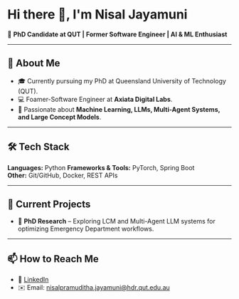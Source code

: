 # Hi there 👋, I'm Nisal Jayamuni

🚀 **PhD Candidate at QUT | Former Software Engineer | AI & ML Enthusiast**

---

## 🌟 About Me
- 🎓 Currently pursuing my PhD at Queensland University of Technology (QUT).
- 💻 Foamer-Software Engineer at **Axiata Digital Labs**.
- 🤖 Passionate about **Machine Learning, LLMs, Multi-Agent Systems, and Large Concept Models**.


---

## 🛠️ Tech Stack
**Languages:** Python 
**Frameworks & Tools:** PyTorch, Spring Boot  
**Other:** Git/GitHub, Docker, REST APIs

<!---

## 📊 GitHub Stats
![GitHub Streak](https://streak-stats.demolab.com/?user=NisalJayamuni&theme=tokyonight&hide_border=true)  
![Top Langs](https://github-readme-stats.vercel.app/api/top-langs/?username=NisalJayamuni&layout=compact&theme=tokyonight)  
![Profile Views](https://komarev.com/ghpvc/?username=NisalJayamuni&color=blue)

--->
---

## 🔭 Current Projects

- 🏥 **PhD Research** – Exploring LCM and Multi-Agent LLM systems for optimizing Emergency Department workflows.  

---

## 📫 How to Reach Me
- 💼 [LinkedIn](https://www.linkedin.com/in/nisal-jayamuni/)  
- ✉️ Email: nisalpramuditha.jayamuni@hdr.qut.edu.au  

<!--

### Hi there 👋

<h2> 🚀 &nbsp;Some Tools I Have Used and Learned</h2>
<p align="left">
<img src="https://cdn.jsdelivr.net/gh/devicons/devicon/icons/vscode/vscode-original.svg" alt="vscode" width="45" height="45"/>
<img src="https://cdn.jsdelivr.net/gh/devicons/devicon/icons/bash/bash-original.svg" alt="bash" width="45" height="45"/>
<img src="https://cdn.jsdelivr.net/gh/devicons/devicon/icons/php/php-original.svg" alt="php" width="45" height="45"/>
</p>

---
<!-- 
### GitHub Stats
<p float="left">
<img height="180em" src="https://github-readme-stats.vercel.app/api?username=NisalJayamuni&show_icons=true&hide_border=true&&count_private=true&include_all_commits=true" /> 
<img height="180em" src="https://github-readme-stats.vercel.app/api/top-langs/?username=NisalJayamuni&show_icons=true&hide_border=true&layout=compact&langs_count=8"/>
</p>

<!-- 
---
<!--
**NisalJayamuni/NisalJayamuni** is a ✨ _special_ ✨ repository because its `README.md` (this file) appears on your GitHub profile.

Here are some ideas to get you started:

- 🔭 I’m currently working on ...
- 🌱 I’m currently learning ...
- 👯 I’m looking to collaborate on ...
- 🤔 I’m looking for help with ...
- 💬 Ask me about ...
- 📫 How to reach me: ...
- 😄 Pronouns: ...
- ⚡ Fun fact: ...
-->
